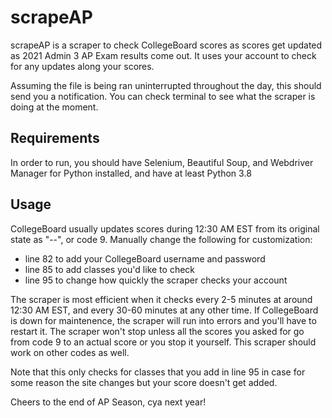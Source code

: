 # scrapeAP

scrapeAP is a scraper to check CollegeBoard scores as scores get updated as 2021 Admin 3 AP Exam results come out. It uses your account to check for any updates along your scores.

Assuming the file is being ran uninterrupted throughout the day, this should send you a notification. You can check terminal to see what the scraper is doing at the moment.

## Requirements

In order to run, you should have Selenium, Beautiful Soup, and Webdriver Manager for Python installed, and have at least Python 3.8

## Usage

CollegeBoard usually updates scores during 12:30 AM EST from its original state as "--", or code 9.
Manually change the following for customization:

* line 82 to add your CollegeBoard username and password
* line 85 to add classes you'd like to check
* line 95 to change how quickly the scraper checks your account

The scraper is most efficient when it checks every 2-5 minutes at around 12:30 AM EST, and every 30-60 minutes at any other time. If CollegeBoard is down for maintenence, the scraper will run into errors and you'll have to restart it. The scraper won't stop unless all the scores you asked for go from code 9 to an actual score or you stop it yourself. This scraper should work on other codes as well.

Note that this only checks for classes that you add in line 95 in case for some reason the site changes but your score doesn't get added.

Cheers to the end of AP Season, cya next year!
